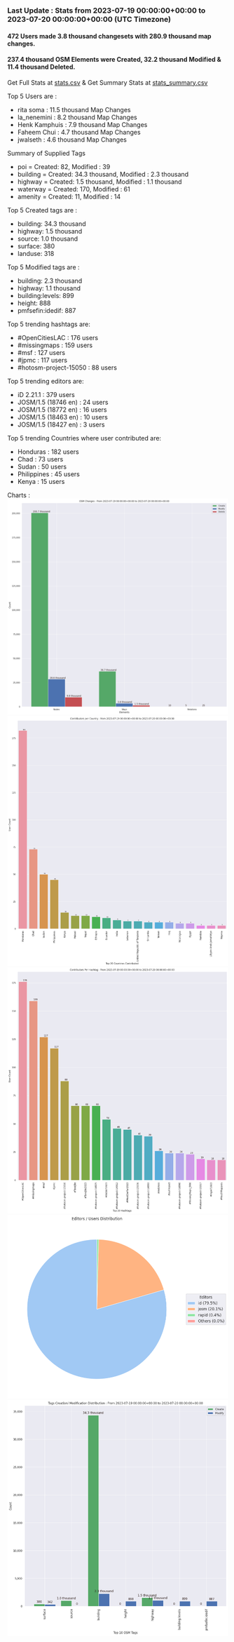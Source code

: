 ### Last Update : Stats from 2023-07-19 00:00:00+00:00 to 2023-07-20 00:00:00+00:00 (UTC Timezone)

#### 472 Users made 3.8 thousand changesets with 280.9 thousand map changes.
#### 237.4 thousand OSM Elements were Created, 32.2 thousand Modified & 11.4 thousand Deleted.
Get Full Stats at [stats.csv](/stats/hotosm/Daily/stats.csv)
 & Get Summary Stats at [stats_summary.csv](/stats/hotosm/Daily/stats_summary.csv)

Top 5 Users are : 
- rita soma : 11.5 thousand Map Changes
- la_nenemini : 8.2 thousand Map Changes
- Henk Kamphuis : 7.9 thousand Map Changes
- Faheem Chui : 4.7 thousand Map Changes
- jwalseth : 4.6 thousand Map Changes

Summary of Supplied Tags
- poi = Created: 82, Modified : 39
- building = Created: 34.3 thousand, Modified : 2.3 thousand
- highway = Created: 1.5 thousand, Modified : 1.1 thousand
- waterway = Created: 170, Modified : 61
- amenity = Created: 11, Modified : 14


Top 5 Created tags are :
- building: 34.3 thousand
- highway: 1.5 thousand
- source: 1.0 thousand
- surface: 380
- landuse: 318


Top 5 Modified tags are :
- building: 2.3 thousand
- highway: 1.1 thousand
- building:levels: 899
- height: 888
- pmfsefin:idedif: 887


Top 5 trending hashtags are:
- #OpenCitiesLAC : 176 users
- #missingmaps : 159 users
- #msf : 127 users
- #jpmc : 117 users
- #hotosm-project-15050 : 88 users


Top 5 trending editors are:
- iD 2.21.1 : 379 users
- JOSM/1.5 (18746 en) : 24 users
- JOSM/1.5 (18772 en) : 16 users
- JOSM/1.5 (18463 en) : 10 users
- JOSM/1.5 (18427 en) : 3 users


Top 5 trending Countries where user contributed are:
- Honduras : 182 users
- Chad : 73 users
- Sudan : 50 users
- Philippines : 45 users
- Kenya : 15 users


 Charts : 
![Alt text](./stats_osm_changes.png) 
![Alt text](./stats_users_per_country.png) 
![Alt text](./stats_users_per_hashtag.png) 
![Alt text](./stats_editors_pie_chart.png) 
![Alt text](./stats_tags.png) 
